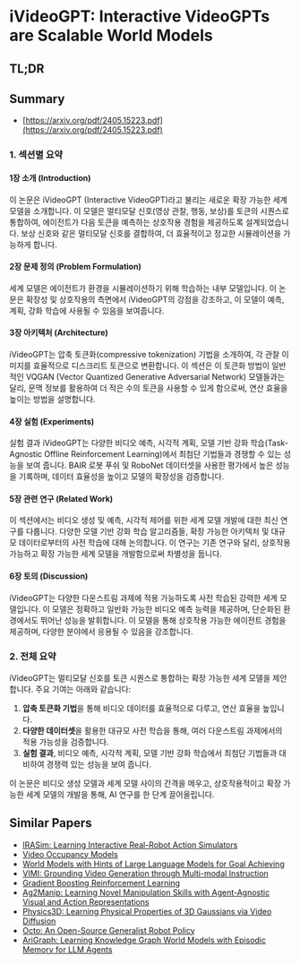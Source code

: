 # iVideoGPT: Interactive VideoGPTs are Scalable World Models
## TL;DR
## Summary
- [https://arxiv.org/pdf/2405.15223.pdf](https://arxiv.org/pdf/2405.15223.pdf)

### 1. 섹션별 요약

#### 1장 소개 (Introduction)
이 논문은 iVideoGPT (Interactive VideoGPT)라고 불리는 새로운 확장 가능한 세계 모델을 소개합니다. 이 모델은 멀티모달 신호(영상 관찰, 행동, 보상)를 토큰의 시퀀스로 통합하여, 에이전트가 다음 토큰을 예측하는 상호작용 경험을 제공하도록 설계되었습니다. 보상 신호와 같은 멀티모달 신호를 결합하여, 더 효율적이고 정교한 시뮬레이션을 가능하게 합니다.

#### 2장 문제 정의 (Problem Formulation)
세계 모델은 에이전트가 환경을 시뮬레이션하기 위해 학습하는 내부 모델입니다. 이 논문은 확장성 및 상호작용의 측면에서 iVideoGPT의 강점을 강조하고, 이 모델이 예측, 계획, 강화 학습에 사용될 수 있음을 보여줍니다.

#### 3장 아키텍처 (Architecture)
iVideoGPT는 압축 토큰화(compressive tokenization) 기법을 소개하여, 각 관찰 이미지를 효율적으로 디스크리트 토큰으로 변환합니다. 이 섹션은 이 토큰화 방법이 일반적인 VQGAN (Vector Quantized Generative Adversarial Network) 모델들과는 달리, 문맥 정보를 활용하여 더 적은 수의 토큰을 사용할 수 있게 함으로써, 연산 효율을 높이는 방법을 설명합니다.

#### 4장 실험 (Experiments)
실험 결과 iVideoGPT는 다양한 비디오 예측, 시각적 계획, 모델 기반 강화 학습(Task-Agnostic Offline Reinforcement Learning)에서 최첨단 기법들과 경쟁할 수 있는 성능을 보여 줍니다. BAIR 로봇 푸쉬 및 RoboNet 데이터셋을 사용한 평가에서 높은 성능을 기록하며, 데이터 효율성을 높이고 모델의 확장성을 검증합니다.

#### 5장 관련 연구 (Related Work)
이 섹션에서는 비디오 생성 및 예측, 시각적 제어를 위한 세계 모델 개발에 대한 최신 연구를 다룹니다. 다양한 모델 기반 강화 학습 알고리즘들, 확장 가능한 아키텍처 및 대규모 데이터로부터의 사전 학습에 대해 논의합니다. 이 연구는 기존 연구와 달리, 상호작용 가능하고 확장 가능한 세계 모델을 개발함으로써 차별성을 둡니다.

#### 6장 토의 (Discussion)
iVideoGPT는 다양한 다운스트림 과제에 적용 가능하도록 사전 학습된 강력한 세계 모델입니다. 이 모델은 정확하고 일반화 가능한 비디오 예측 능력을 제공하며, 단순화된 환경에서도 뛰어난 성능을 발휘합니다. 이 모델을 통해 상호작용 가능한 에이전트 경험을 제공하며, 다양한 분야에서 응용될 수 있음을 강조합니다.

### 2. 전체 요약

iVideoGPT는 멀티모달 신호를 토큰 시퀀스로 통합하는 확장 가능한 세계 모델을 제안합니다. 주요 기여는 아래와 같습니다:

1. **압축 토큰화 기법**을 통해 비디오 데이터를 효율적으로 다루고, 연산 효율을 높입니다.
2. **다양한 데이터셋**을 활용한 대규모 사전 학습을 통해, 여러 다운스트림 과제에서의 적용 가능성을 검증합니다.
3. **실험 결과**, 비디오 예측, 시각적 계획, 모델 기반 강화 학습에서 최첨단 기법들과 대비하여 경쟁력 있는 성능을 보여 줍니다.

이 논문은 비디오 생성 모델과 세계 모델 사이의 간격을 메우고, 상호작용적이고 확장 가능한 세계 모델의 개발을 통해, AI 연구를 한 단계 끌어올립니다.

## Similar Papers
- [IRASim: Learning Interactive Real-Robot Action Simulators](2406.14540.md)
- [Video Occupancy Models](2407.09533.md)
- [World Models with Hints of Large Language Models for Goal Achieving](2406.07381.md)
- [VIMI: Grounding Video Generation through Multi-modal Instruction](2407.06304.md)
- [Gradient Boosting Reinforcement Learning](2407.08250.md)
- [Ag2Manip: Learning Novel Manipulation Skills with Agent-Agnostic Visual and Action Representations](2404.17521.md)
- [Physics3D: Learning Physical Properties of 3D Gaussians via Video Diffusion](2406.04338.md)
- [Octo: An Open-Source Generalist Robot Policy](2405.12213.md)
- [AriGraph: Learning Knowledge Graph World Models with Episodic Memory for LLM Agents](2407.04363.md)
